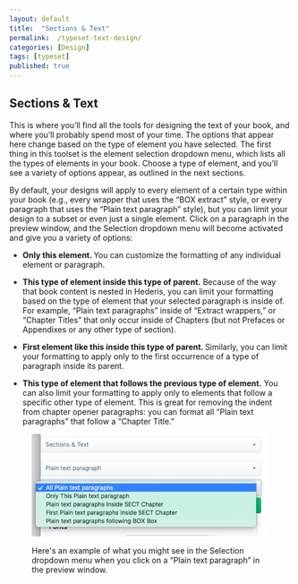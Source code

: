 ```yaml
---
layout: default
title:  "Sections & Text"
permalink:  /typeset-text-design/
categories: [Design]
tags: [typeset]
published: true
---
```


<section data-type="chapter" class="hsecchapter" data-hederis-type="hsecchapter" id="typeset-text-design" data-pi-attrs="id: typeset-text-design; data-tags: typeset;" role="doc-chapter" data-tags="typeset" data-author-name=" " data-book-title=" " title="Sections &amp; Text"><h1 data-hederis-type="hblkchaptitle" class="hblkchaptitle" id="pSqBcai5i">Sections &amp; Text</h1><p class="hblkp" data-hederis-type="hblkp" id="pRbVWPzVA">This is where you&#8217;ll find all the tools for designing the text of your book, and where you&#8217;ll probably spend most of your time. The options that appear here change based on the type of element you have selected. The first thing in this toolset is the element selection dropdown menu, which lists all the types of elements in your book. Choose a type of element, and you&#8217;ll see a variety of options appear, as outlined in the next sections.</p><p class="hblkp" data-hederis-type="hblkp" id="p8DPr50Ow">By default, your designs will apply to every element of a certain type within your book (e.g., every wrapper that uses the &#8220;BOX extract&#8221; style, or every paragraph that uses the &#8220;Plain text paragraph&#8221; style), but you can limit your design to a subset or even just a single element. Click on a paragraph in the preview window, and the Selection dropdown menu will become activated and give you a variety of options:</p><ul class="hwprbulletlist" data-hederis-type="hwprbulletlist" id="p5TCBd9CI"><li class="hblkuli" data-hederis-type="hblkuli" id="lilBbsgF2r"><p class="hblkuli" data-hederis-type="hblklip" id="pJreF4NGF"><strong class="hspanstrong" data-hederis-type="hspanstrong" id="plhPeEZg2">Only this element. </strong>You can customize the formatting of any individual element or paragraph.</p></li><li class="hblkuli" data-hederis-type="hblkuli" id="liGEhUBDuH"><p class="hblkuli" data-hederis-type="hblklip" id="pmKBM03H9"><strong class="hspanstrong" data-hederis-type="hspanstrong" id="pl2Fi8wdK">This type of element inside this type of parent.</strong> Because of the way that book content is nested in Hederis, you can limit your formatting based on the type of element that your selected paragraph is inside of. For example, &#8220;Plain text paragraphs&#8221; inside of &#8220;Extract wrappers,&#8221; or &#8220;Chapter Titles&#8221; that only occur inside of Chapters (but not Prefaces or Appendixes or any other type of section).</p></li><li class="hblkuli" data-hederis-type="hblkuli" id="liJdPySJwP"><p class="hblkuli" data-hederis-type="hblklip" id="pbpQxjEkB"><strong class="hspanstrong" data-hederis-type="hspanstrong" id="p0QDbbV4a">First element like this inside this type of parent. </strong>Similarly, you can limit your formatting to apply only to the first occurrence of a type of paragraph inside its parent.</p></li><li class="hblkuli" data-hederis-type="hblkuli" id="linbYTWHnP"><p class="hblkuli" data-hederis-type="hblklip" id="pRcY3pZLF"><strong class="hspanstrong" data-hederis-type="hspanstrong" id="peCbCDEb0">This type of element that follows the previous type of element.</strong> You can also limit your formatting to apply only to elements that follow a specific other type of element. This is great for removing the indent from chapter opener paragraphs: you can format all &#8220;Plain text paragraphs&#8221; that follow a &#8220;Chapter Title.&#8221;</p></li></ul><figure class="hwprfig" data-hederis-type="hwprfig" id="puV5KjRQz"><img data-hederis-type="hblkimg" class="hblkimg" id="pW4N6Eh7R" src="/images/subselectors.png" data-img-src="subselectors.png"/><p class="hblkcaption" data-hederis-type="hblkcaption" id="pZUdeaIQn">Here's an example of what you might see in the Selection dropdown menu when you click on a &#8220;Plain text paragraph&#8221; in the preview window.</p></figure></section>